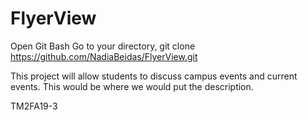 # FlyerView

Open Git Bash
Go to your directory,
git clone https://github.com/NadiaBeidas/FlyerView.git

This project will allow students to discuss campus events and current events.
This would be where we would put the description.

TM2FA19-3
